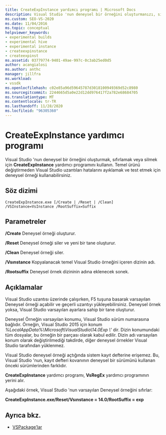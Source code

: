 ```yaml
---
title: CreateExpInstance yardımcı programı | Microsoft Docs
description: Visual Studio 'nun deneysel bir örneğini oluşturmanızı, sıfırlamayı veya silmenizi sağlayan CreateExpInstance yardımcı programı hakkında bilgi edinin.
ms.custom: SEO-VS-2020
ms.date: 11/04/2016
ms.topic: conceptual
helpviewer_keywords:
- experimental builds
- experimental hive
- experimental instance
- createexpinstance
- createexpinst
ms.assetid: 03779774-9401-49ae-997c-0c3ab25ed0d5
author: acangialosi
ms.author: anthc
manager: jillfra
ms.workload:
- vssdk
ms.openlocfilehash: c02e85a96d59645787d3018100949369d52c8980
ms.sourcegitcommit: 2244665d5a0e22d12dd976417f2a782e68684705
ms.translationtype: MT
ms.contentlocale: tr-TR
ms.lasthandoff: 11/28/2020
ms.locfileid: "96305360"
---
```

# <a name="createexpinstance-utility"></a>CreateExpInstance yardımcı programı
Visual Studio 'nun deneysel bir örneğini oluşturmak, sıfırlamak veya silmek için **CreateExpInstance** yardımcı programını kullanın. Temel ürünü değiştirmeden Visual Studio uzantıları hatalarını ayıklamak ve test etmek için deneysel örneği kullanabilirsiniz.

## <a name="syntax"></a>Söz dizimi

```
CreateExpInstance.exe [/Create | /Reset | /Clean] /VSInstance=VsInstance /RootSuffix=Suffix
```

## <a name="parameters"></a>Parametreler
 **/Create** Deneysel örneği oluşturur.

 **/Reset** Deneysel örneği siler ve yeni bir tane oluşturur.

 **/Clean** Deneysel örneği siler.

 **/Vsınstance** Kopyalanacak temel Visual Studio örneğini içeren dizinin adı.

 **/Rootsuffix** Deneysel örnek dizininin adına eklenecek sonek.

## <a name="remarks"></a>Açıklamalar
 Visual Studio uzantısı üzerinde çalışırken, F5 tuşuna basarak varsayılan Deneysel örneği açabilir ve geçerli uzantıyı yükleyebilirsiniz. Deneysel örnek yoksa, Visual Studio varsayılan ayarlara sahip bir tane oluşturur.

 Deneysel Örneğin varsayılan konumu, Visual Studio sürüm numarasına bağlıdır. Örneğin, Visual Studio 2015 için konum *%LocalAppData%\Microsoft\VisualStudio\14.0Exp \\*' dir. Dizin konumundaki tüm dosyalar, bu örneğin bir parçası olarak kabul edilir. Dizin adı varsayılan konum olarak değiştirilmediği takdirde, diğer deneysel örnekler Visual Studio tarafından yüklenmez.

 Visual Studio deneysel örneği açtığında sistem kayıt defterine erişemez. Bu, Visual Studio 'nun, kayıt defteri kovanının deneysel bir sürümünü kullanan önceki sürümlerinden farklıdır.

 **CreateExpInstance** yardımcı programı, **VsRegEx** yardımcı programının yerini alır.

 Aşağıdaki örnek, Visual Studio 'nun varsayılan Deneysel örneğini sıfırlar:

 **CreateExpInstance.exe/Reset/Vsınstance = 14.0/RootSuffix = exp**

## <a name="see-also"></a>Ayrıca bkz.
- [VSPackage’lar](../../extensibility/internals/vspackages.md)
